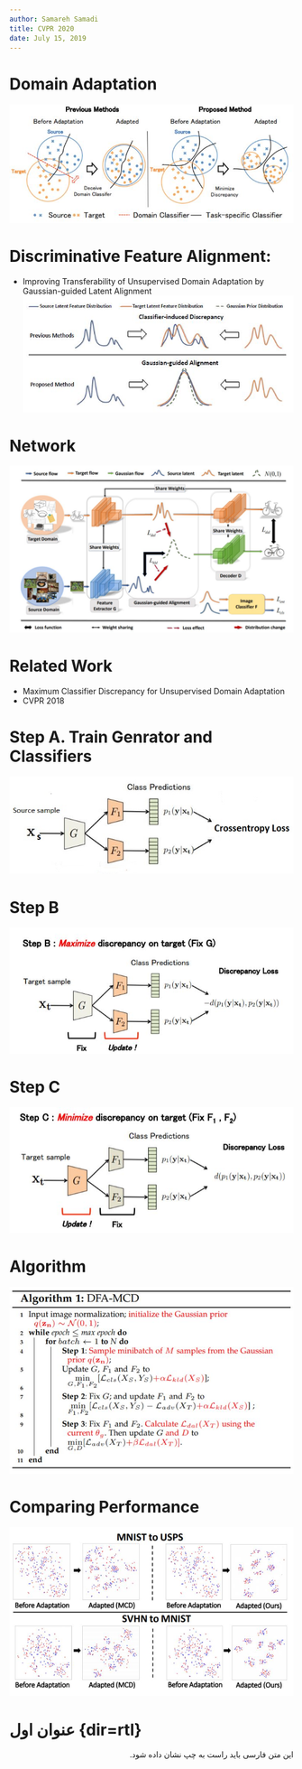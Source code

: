 ```yaml
---
author: Samareh Samadi
title: CVPR 2020
date: July 15, 2019
---
```

# Domain Adaptation
![](DA_Classification.JPG)

# Discriminative Feature Alignment: 
* Improving Transferability of Unsupervised Domain Adaptation by Gaussian-guided Latent Alignment
![Idea](DAL_idea.JPG)

# Network
![](DAL_net.JPG)

# Related Work
* Maximum Classifier Discrepancy for Unsupervised Domain Adaptation
* CVPR 2018

# Step A. Train Genrator and Classifiers
![](DA_StepA.jpg)

# Step B
![](DA_StepB.JPG)

# Step C
![](DA_StepC.JPG)

# Algorithm
![](DAL_Alg1.JPG)

# Comparing Performance
![](DAL_Res.JPG)



# عنوان اول {dir=rtl}

<div dir=rtl>این متن فارسی باید راست به چپ نشان داده شود.</div>


<!--stackedit_data:
eyJoaXN0b3J5IjpbMjEwNTg0OTkwNV19
-->
